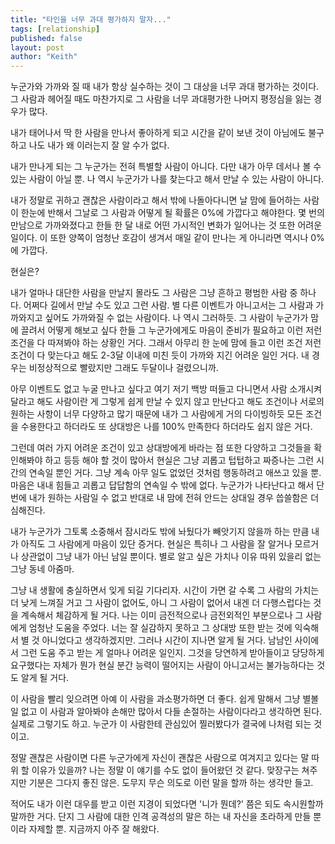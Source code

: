 ```yaml
---
title: "타인을 너무 과대 평가하지 말자..."
tags: [relationship]
published: false
layout: post
author: "Keith"
---
```


누군가와 가까와 질 때 내가 항상 실수하는 것이 그 대상을 너무 과대 평가하는 것이다. 그 사람과 헤어질 때도 마찬가지로 그 사람을 너무 과대평가한 나머지 평정심을 잃는 경우가 많다.

내가 태어나서 딱 한 사람을 만나서 좋아하게 되고 시간을 같이 보낸 것이 아님에도 불구하고 나도 내가 왜 이러는지 잘 알 수가 없다.

내가 만나게 되는 그 누군가는 전혀 특별할 사람이 아니다. 다만 내가 아무 데서나 볼 수 있는 사람이 아닐 뿐. 나 역시 누군가가 나를 찾는다고 해서 만날 수 있는 사람이 아니다. 

내가 정말로 귀하고 괜찮은 사람이라고 해서 밖에 나돌아다니면 날 맘에 들어하는 사람이 한눈에 반해서 그날로 그 사람과 어떻게 될 확률은 0%에 가깝다고 해야한다. 몇 번의 만남으로 가까와졌다고 한들 한 달 내로 어떤 가시적인 변화가 일어나는 것 또한 어려운 일이다. 이 또한 양쪽이 엄청난 호감이 생겨서 매일 같이 만나는 게 아니라면 역시나 0%에 가깝다.

현실은?

내가 얼마나 대단한 사람을 만날지 몰라도 그 사람은 그냥 흔하고 평범한 사람 중 하나다. 어쩌다 길에서 만날 수도 있고 그런 사람. 별 다른 이벤트가 아니고서는 그 사람과 가까와지고 싶어도 가까와질 수 없는 사람이다. 나 역시 그러하듯. 그 사람이 누군가가 맘에 끌려서 어떻게 해보고 싶다 한들 그 누군가에게도 마음이 준비가 필요하고 이런 저런 조건을 다 따져봐야 하는 상황인 거다. 그래서 아무리 한 눈에 맘에 들고 이런 조건 저런 조건이 다 맞는다고 해도 2-3달 이내에 미친 듯이 가까와 지긴 어려운 일인 거다. 내 경우는 비정상적으로 빨랐지만 그래도 두달이나 걸렸으니까.

아무 이벤트도 없고 누굴 만나고 싶다고 여기 저기 백방 떠들고 다니면서 사람 소개시켜 달라고 해도 사람이란 게 그렇게 쉽게 만날 수 있지 않고 만난다고 해도 조건이나 서로의 원하는 사항이 너무 다양하고 많기 때문에 내가 그 사람에게 거의 다이빙하듯 모든 조건을 수용한다고 하더라도 또 상대방은 나를 100% 만족한다 하더라도 쉽지 않은 거다. 

그런데 여러 가지 어려운 조건이 있고 상대방에게 바라는 점 또한 다양하고 그것들을 확인해봐야 하고 등등 해야 할 것이 많아서 현실은 그냥 괴롭고 텁텁하고 짜증나는 그런 시간의 연속일 뿐인 거다. 그냥 계속 아무 일도 없었던 것처럼 행동하려고 애쓰고 있을 뿐. 마음은 내내 힘들고 괴롭고 답답함의 연속일 수 밖에 없다. 누군가가 나타난다고 해서 단번에 내가 원하는 사람일 수 없고 반대로 내 맘에 전혀 안드는 상대일 경우 씁쓸함은 더 심해진다.

내가 누군가가 그토록 소중해서 잠시라도 밖에 놔뒀다가 빼앗기지 않을까 하는 만큼 내가 아직도 그 사람에게 마음이 있단 증거다. 현실은 특히나 그 사람을 잘 알거나 모르거나 상관없이 그냥 내가 아닌 남일 뿐이다. 별로 알고 싶은 가치나 이유 따위 있을리 없는 그냥 동네 아줌마. 

그냥 내 생활에 충실하면서 잊게 되길 기다리자. 시간이 가면 갈 수록 그 사람의 가치는 더 낮게 느껴질 거고 그 사람이 없어도, 아니 그 사람이 없어서 내겐 더 다행스럽다는 것을 계속해서 체감하게 될 거다. 나는 이미 금전적으로나 금전외적인 부분으로나 그 사람에게 엄청난 도움을 주었다. 너는 잘 실감하지 못하고 그 상대방 또한 받는 것에 익숙해서 별 것 아니었다고 생각하겠지만. 그러나 시간이 지나면 알게 될 거다. 남남인 사이에서 그런 도움 주고 받는 게 얼마나 어려운 일인지. 그것을 당연하게 받아들이고 당당하게 요구했다는 자체가 뭔가 현실 분간 능력이 떨어지는 사람이 아니고서는 불가능하다는 것도 알게 될 거다.

이 사람을 빨리 잊으려면 아예 이 사람을 과소평가하면 더 좋다. 쉽게 말해서 그냥 별볼일 없고 이 사람과 알아봐야 손해만 많아서 다들 손절하는 사람이다라고 생각하면 된다. 실제로 그렇기도 하고. 누군가 이 사람한테 관심있어 찔러봤다가 결국에 나처럼 되는 것이고.

정말 괜찮은 사람이면 다른 누군가에게 자신이 괜찮은 사람으로 여겨지고 있다는 말 따위 할 이유가 있을까? 나는 정말 이 얘기를 수도 없이 들어왔던 것 같다. 맞장구는 쳐주지만 기분은 그다지 좋진 않은. 도무지 무슨 의도로 이런 말을 할까 하는 생각만 들고.

적어도 내가 이런 대우를 받고 이런 지경이 되었다면 '니가 뭔데?' 쯤은 되도 속시원할까 말까한 거다. 단지 그 사람에 대한 인격 공격성의 말은 하는 내 자신을 초라하게 만들 뿐이라 자제할 뿐. 지금까지 아주 잘 해왔다. 